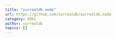 ```yaml
---
title: "surrealdb.node"
url: https://github.com/surrealdb/surrealdb.node
category: SDKs
author: surrealdb
topics: []
---
```


